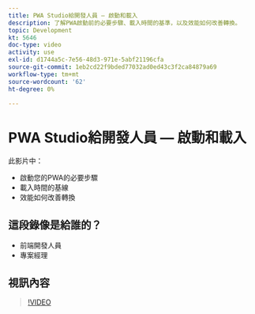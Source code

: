 ```yaml
---
title: PWA Studio給開發人員 — 啟動和載入
description: 了解PWA啟動前的必要步驟、載​入時間的基​準，以及效能如何改善轉換。
topic: Development
kt: 5646
doc-type: video
activity: use
exl-id: d1744a5c-7e56-48d3-971e-5abf21196cfa
source-git-commit: 1eb2cd22f9bded77032ad0ed43c3f2ca84879a69
workflow-type: tm+mt
source-wordcount: '62'
ht-degree: 0%

---
```


# PWA Studio給開發人員 — 啟動和載入

此影片中：

- 啟動您的PWA的必要步&#x200B;驟
- 載入時間的基&#x200B;線
- 效能如何改善轉換

## 這段錄像是給誰的？

- 前端開發人員
- 專案經理

## 視訊內容

>[!VIDEO](https://video.tv.adobe.com/v/35717?quality=12&learn=on)
